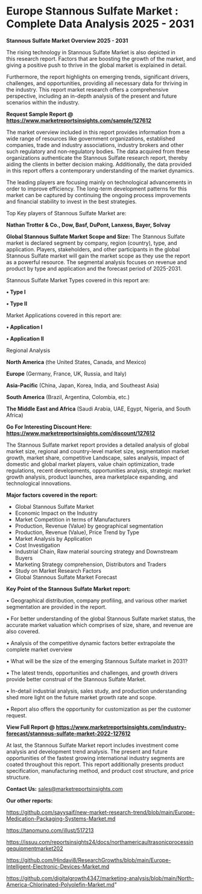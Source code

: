 # Europe Stannous Sulfate Market : Complete Data Analysis 2025 - 2031

<Strong> Stannous Sulfate Market Overview 2025 - 2031</strong>

The rising technology in Stannous Sulfate Market is also depicted in this research report. Factors that are boosting the growth of the market, and giving a positive push to thrive in the global market is explained in detail.

Furthermore, the report highlights on emerging trends, significant drivers, challenges, and opportunities, providing all necessary data for thriving in the industry. This report market research offers a comprehensive perspective, including an in-depth analysis of the present and future scenarios within the industry.

<strong>Request Sample Report @ <a href=https://www.marketreportsinsights.com/sample/127612>https://www.marketreportsinsights.com/sample/127612</a></strong>

The market overview included in this report provides information from a wide range of resources like government organizations, established companies, trade and industry associations, industry brokers and other such regulatory and non-regulatory bodies. The data acquired from these organizations authenticate the Stannous Sulfate research report, thereby aiding the clients in better decision making. Additionally, the data provided in this report offers a contemporary understanding of the market dynamics.

The leading players are focusing mainly on technological advancements in order to improve efficiency. The long-term development patterns for this market can be captured by continuing the ongoing process improvements and financial stability to invest in the best strategies.

Top Key players of Stannous Sulfate Market are:

<strong>Nathan Trotter & Co., Dow, Basf, DuPont, Lanxess, Bayer, Solvay</strong>

<strong><b>Global Stannous Sulfate Market Scope and Size:</b></strong>
The Stannous Sulfate market is declared segment by company, region (country), type, and application. Players, stakeholders, and other participants in the global Stannous Sulfate market will gain the market scope as they use the report as a powerful resource. The segmental analysis focuses on revenue and product by type and application and the forecast period of 2025-2031.

Stannous Sulfate Market Types covered in this report are:

<strong>• Type I

• Type II</strong>

Market Applications covered in this report are:

<strong>• Application I

• Application II</strong> 

Regional Analysis

<strong>North America</strong> (the United States, Canada, and Mexico)

<strong>Europe</strong> (Germany, France, UK, Russia, and Italy)

<strong>Asia-Pacific</strong> (China, Japan, Korea, India, and Southeast Asia)

<strong>South America</strong> (Brazil, Argentina, Colombia, etc.)

<strong>The Middle East and Africa</strong> (Saudi Arabia, UAE, Egypt, Nigeria, and South Africa)

<strong>Go For Interesting Discount Here: <a href=https://www.marketreportsinsights.com/discount/127612>https://www.marketreportsinsights.com/discount/127612</a></strong>

The Stannous Sulfate market report provides a detailed analysis of global market size, regional and country-level market size, segmentation market growth, market share, competitive Landscape, sales analysis, impact of domestic and global market players, value chain optimization, trade regulations, recent developments, opportunities analysis, strategic market growth analysis, product launches, area marketplace expanding, and technological innovations.

<strong><b>Major factors covered in the report:</b></strong>
<ul>
  <li>Global Stannous Sulfate Market </li>
  <li>Economic Impact on the Industry</li>
  <li>Market Competition in terms of Manufacturers</li>
  <li>Production, Revenue (Value) by geographical segmentation</li>
  <li>Production, Revenue (Value), Price Trend by Type</li>
  <li>Market Analysis by Application</li>
  <li>Cost Investigation</li>
  <li>Industrial Chain, Raw material sourcing strategy and Downstream Buyers</li>
  <li>Marketing Strategy comprehension, Distributors and Traders</li>
  <li>Study on Market Research Factors</li>
  <li>Global Stannous Sulfate Market Forecast</li>
</ul>

<strong><b>Key Point of the Stannous Sulfate Market report:</b></strong>

• Geographical distribution, company profiling, and various other market segmentation are provided in the report.

• For better understanding of the global Stannous Sulfate market status, the accurate market valuation which comprises of size, share, and revenue are also covered.

• Analysis of the competitive dynamic factors better extrapolate the complete market overview

• What will be the size of the emerging Stannous Sulfate market in 2031?

• The latest trends, opportunities and challenges, and growth drivers provide better construal of the Stannous Sulfate Market.

• In-detail industrial analysis, sales study, and production understanding shed more light on the future market growth rate and scope.

• Report also offers the opportunity for customization as per the customer request.

<strong><b>View Full Report @ <a href=https://www.marketreportsinsights.com/industry-forecast/stannous-sulfate-market-2022-127612>https://www.marketreportsinsights.com/industry-forecast/stannous-sulfate-market-2022-127612</a></b></strong>


At last, the Stannous Sulfate Market report includes investment come analysis and development trend analysis. The present and future opportunities of the fastest growing international industry segments are coated throughout this report. This report additionally presents product specification, manufacturing method, and product cost structure, and price structure.

<strong>Contact Us:</strong>
sales@marketreportsinsights.com

<strong>Our other reports:</strong>

<a href=https://github.com/sayysaif/new-market-research-trend/blob/main/Europe-Medication-Packaging-Systems-Market.md>https://github.com/sayysaif/new-market-research-trend/blob/main/Europe-Medication-Packaging-Systems-Market.md</a>

<a href=https://tanomuno.com/illust/517213>https://tanomuno.com/illust/517213</a>

<a href=https://issuu.com/reportsinsights24/docs/northamericaultrasonicprocessingequipmentmarket202>https://issuu.com/reportsinsights24/docs/northamericaultrasonicprocessingequipmentmarket202</a>

<a href=https://github.com/Hindavi8/ResearchGrowths/blob/main/Europe-Intelligent-Electronic-Devices-Market.md>https://github.com/Hindavi8/ResearchGrowths/blob/main/Europe-Intelligent-Electronic-Devices-Market.md</a>

<a href=https://github.com/digitalgrowth4347/marketing-analysis/blob/main/North-America-Chlorinated-Polyolefin-Market.md>https://github.com/digitalgrowth4347/marketing-analysis/blob/main/North-America-Chlorinated-Polyolefin-Market.md</a>"
